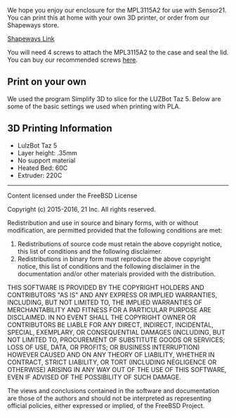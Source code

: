 We hope you enjoy our enclosure for the MPL3115A2 for use with Sensor21. You can print this at home with your own 3D printer, or order from our Shapeways store. 

[Shapeways Link](https://www.shapeways.com/product/G6MZS2XAC/sensor21?optionId=59912628)

You will need 4 screws to attach the MPL3115A2 to the case and seal the lid. You can buy our recommended screws [here](http://www.mcmaster.com/nav/enter.asp?partnum=99461A173).

Print on your own
-----------------
We used the program Simplify 3D to slice for the LUZBot Taz 5. Below are some of the basic settings we used when printing with PLA. 

3D Printing Information
--------------------
* LulzBot Taz 5
* Layer height: .35mm
* No support material
* Heated Bed: 60C
* Extruder: 220C

------------------------

Content licensed under the FreeBSD License

Copyright (c) 2015-2016, 21 Inc.
All rights reserved.

Redistribution and use in source and binary forms, with or without
modification, are permitted provided that the following conditions are met:

1. Redistributions of source code must retain the above copyright notice, this
   list of conditions and the following disclaimer.
2. Redistributions in binary form must reproduce the above copyright notice,
   this list of conditions and the following disclaimer in the documentation
   and/or other materials provided with the distribution.

THIS SOFTWARE IS PROVIDED BY THE COPYRIGHT HOLDERS AND CONTRIBUTORS "AS IS" AND
ANY EXPRESS OR IMPLIED WARRANTIES, INCLUDING, BUT NOT LIMITED TO, THE IMPLIED
WARRANTIES OF MERCHANTABILITY AND FITNESS FOR A PARTICULAR PURPOSE ARE
DISCLAIMED. IN NO EVENT SHALL THE COPYRIGHT OWNER OR CONTRIBUTORS BE LIABLE FOR
ANY DIRECT, INDIRECT, INCIDENTAL, SPECIAL, EXEMPLARY, OR CONSEQUENTIAL DAMAGES
(INCLUDING, BUT NOT LIMITED TO, PROCUREMENT OF SUBSTITUTE GOODS OR SERVICES;
LOSS OF USE, DATA, OR PROFITS; OR BUSINESS INTERRUPTION) HOWEVER CAUSED AND
ON ANY THEORY OF LIABILITY, WHETHER IN CONTRACT, STRICT LIABILITY, OR TORT
(INCLUDING NEGLIGENCE OR OTHERWISE) ARISING IN ANY WAY OUT OF THE USE OF THIS
SOFTWARE, EVEN IF ADVISED OF THE POSSIBILITY OF SUCH DAMAGE.

The views and conclusions contained in the software and documentation are those
of the authors and should not be interpreted as representing official policies,
either expressed or implied, of the FreeBSD Project.
